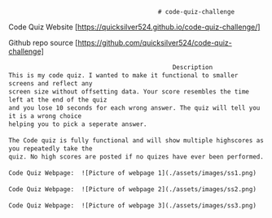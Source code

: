                                              # code-quiz-challenge


Code Quiz Website [https://quicksilver524.github.io/code-quiz-challenge/]

Github repo source [https://github.com/quicksilver524/code-quiz-challenge]

                                                 Description
    This is my code quiz. I wanted to make it functional to smaller screens and reflect any 
    screen size without offsetting data. Your score resembles the time left at the end of the quiz 
    and you lose 10 seconds for each wrong answer. The quiz will tell you it is a wrong choice 
    helping you to pick a seperate answer. 

    The Code quiz is fully functional and will show multiple highscores as you repeatedly take the 
    quiz. No high scores are posted if no quizes have ever been performed.

    Code Quiz Webpage:  ![Picture of webpage 1](./assets/images/ss1.png)
  
    Code Quiz Webpage:  ![Picture of webpage 2](./assets/images/ss2.png)
 
    Code Quiz Webpage:  ![Picture of webpage 3](./assets/images/ss3.png)
